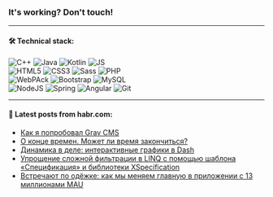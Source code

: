 ### It's working? Don't touch!

---

#### 🛠️ Technical stack:

![C++](https://img.shields.io/badge/C++-informational?logo=c%2B%2B&style=flat&logoColor=white&color=9C033A)
![Java](https://img.shields.io/badge/Java-informational?logo=java&style=flat&logoColor=white&color=007396)
![Kotlin](https://img.shields.io/badge/Kotlin-informational?logo=Kotlin&style=flat&logoColor=white&color=0095D5)
![JS](https://img.shields.io/badge/JS-informational?logo=javaScript&style=flat&logoColor=black&color=F7Df1E) <br>
![HTML5](https://img.shields.io/badge/HTML5-informational?logo=html5&style=flat&logoColor=white&color=E34F26)
![CSS3](https://img.shields.io/badge/CSS3-informational?logo=css3&style=flat&logoColor=white&color=157286)
![Sass](https://img.shields.io/badge/Saas-informational?logo=sass&style=flat&logoColor=white&color=hotpink)
![PHP](https://img.shields.io/badge/PHP-informational?logo=php&style=flat&logoColor=white&color=777BB4) <br>
![WebPAck](https://img.shields.io/badge/WebPack-informational?logo=webPack&style=flat&logoColor=white&color=FF6F00)
![Bootstrap](https://img.shields.io/badge/Bootstrap-informational?logo=Bootstrap&style=flat&logoColor=white&color=7952B3)
![MySQL](https://img.shields.io/badge/MySQL-informational?logo=MySQL&style=flat&logoColor=white&color=00f) <br>
![NodeJS](https://img.shields.io/badge/NodeJS-informational?logo=node.js&style=flat&logoColor=white&color=43853D)
![Spring](https://img.shields.io/badge/Spring-informational?logo=Spring&style=flat&logoColor=white&color=0A9EDC)
![Angular](https://img.shields.io/badge/Vue-informational?logo=vue.js&style=flat&logoColor=white&color=red)
![Git](https://img.shields.io/badge/Git-informational?logo=git&style=flat&logoColor=white&color=darkorange)

___

#### 💬 Latest posts from habr.com:

<!-- BLOG-POST-LIST:START -->
- [Как я попробовал Grav CMS](https://habr.com/ru/post/663822/?utm_source=habrahabr&utm_medium=rss&utm_campaign=663822)
- [О конце времен. Может ли время закончиться?](https://habr.com/ru/post/663812/?utm_source=habrahabr&utm_medium=rss&utm_campaign=663812)
- [Динамика в деле: интерактивные графики в Dash](https://habr.com/ru/post/663686/?utm_source=habrahabr&utm_medium=rss&utm_campaign=663686)
- [Упрощение сложной фильтрации в LINQ с помощью шаблона «Спецификация» и библиотеки XSpecification](https://habr.com/ru/post/663808/?utm_source=habrahabr&utm_medium=rss&utm_campaign=663808)
- [Встречают по одёжке: как мы меняем главную в приложении с 13 миллионами MAU](https://habr.com/ru/post/663510/?utm_source=habrahabr&utm_medium=rss&utm_campaign=663510)
<!-- BLOG-POST-LIST:END -->
